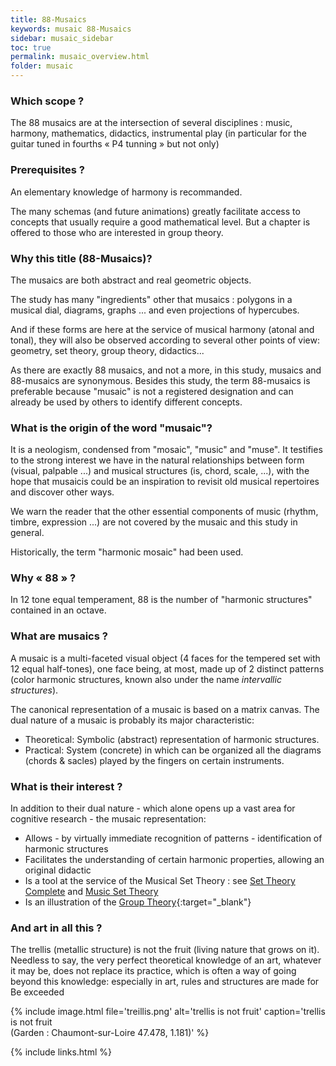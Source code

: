 ```yaml
---
title: 88-Musaics
keywords: musaic 88-Musaics
sidebar: musaic_sidebar
toc: true
permalink: musaic_overview.html
folder: musaic
---
```


### Which scope ?

The 88 musaics are at the intersection of several disciplines : music, harmony, mathematics, didactics, instrumental play (in particular for the guitar tuned in fourths « P4 tunning » but not only)

### Prerequisites ?

An elementary knowledge of harmony is recommanded.

The many schemas (and future animations) greatly facilitate access to concepts that usually require a good mathematical level. But a chapter is offered to those who are interested in group theory.


### Why this title (88-Musaics)?

The musaics are both abstract and real geometric objects.

The study has many "ingredients" other that musaics : polygons in a musical dial, diagrams, graphs ... and even projections of hypercubes.

And if these forms are here at the service of musical harmony (atonal and tonal), they will also be observed according to several other points of view: geometry, set theory, group theory, didactics...

As there are exactly 88 musaics, and not a more, in this study, musaics and 88-musaics are synonymous. Besides this study, the term 88-musaics is preferable because "musaic" is not a registered designation and can already be used by others to identify different concepts.

### What is the origin of the word "musaic"?

It is a neologism, condensed from "mosaic", "music" and "muse". It testifies to the strong interest we have in the natural relationships between form (visual, palpable ...) and musical structures (is, chord, scale, ...), with the hope that musaicis could be an inspiration to revisit old musical repertoires and discover other ways.

We warn the reader that the other essential components of music (rhythm, timbre, expression ...) are not covered by the musaic and this study in general.

Historically, the term "harmonic mosaic" had been used.

### Why « 88 » ?

In 12 tone equal temperament, 88 is the number of "harmonic structures" contained in an octave.

### What are musaics ?

A musaic is a multi-faceted visual object (4 faces for the tempered set with 12 equal half-tones), one face being, at most, made up of 2 distinct patterns (color harmonic structures, known also under the name *intervallic structures*).

The canonical representation of a musaic is based on a matrix canvas. The dual nature of a musaic is probably its major characteristic:

* Theoretical: Symbolic (abstract) representation of harmonic structures.
* Practical: System (concrete) in which can be organized all the diagrams (chords &amp; sacles) played by the fingers on certain instruments.


### What is their interest ?

In addition to their dual nature - which alone opens up a vast area for cognitive research - the musaic representation:

* Allows - by virtually immediate recognition of patterns - identification of harmonic structures
* Facilitates the understanding of certain harmonic properties, allowing an original didactic
* Is a tool at the service of the Musical Set Theory : see [Set Theory Complete](http://repmus.ircam.fr/_media/mamux/papers/andreatta-2003-settheorycomplet.pdf) and [Music Set Theory ](https://en.wikipedia.org/wiki/Set_theory_%28music%29)
* Is an illustration of the [Group Theory](https://en.wikipedia.org/wiki/Group_theory){:target="_blank"}

### And art in all this ?

The trellis (metallic structure) is not the fruit (living nature that grows on it). Needless to say, the very perfect theoretical knowledge of an art, whatever it may be, does not replace its practice, which is often a way of going beyond this knowledge: especially in art, rules and structures are made for Be exceeded

{% include image.html file='treillis.png'  alt='trellis is not fruit' caption='trellis is not fruit<br/> (Garden : Chaumont-sur-Loire
47.478, 1.181)' %}


{% include links.html %}
